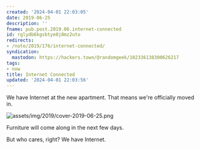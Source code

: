 ```yaml
---
created: '2024-04-01 22:03:05'
date: 2019-06-25
description: ''
fname: pub.post.2019.06.internet-connected
id: rglydb6kgsbtye0j8mz2uto
redirects:
- /note/2019/176/internet-connected/
syndication:
  mastodon: https://hackers.town/@randomgeek/102336138300626217
tags:
- now
title: Internet Connected
updated: '2024-04-01 22:03:56'
---
```


We have Internet at the new apartment. That means we're officially moved in.

![assets/img/2019/cover-2019-06-25.png](assets/img/2019/cover-2019-06-25.png)

Furniture will come along in the next few days.

But who cares, right? We have Internet.